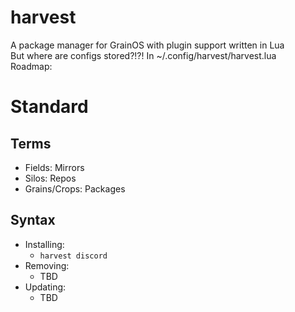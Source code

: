 # harvest
A package manager for GrainOS with plugin support written in Lua  
But where are configs stored?!?! In ~/.config/harvest/harvest.lua  
Roadmap:
# Standard

## Terms
- Fields: Mirrors
- Silos: Repos
- Grains/Crops: Packages


## Syntax

- Installing:
    - `harvest discord`
- Removing:
    - TBD
- Updating:
    - TBD
